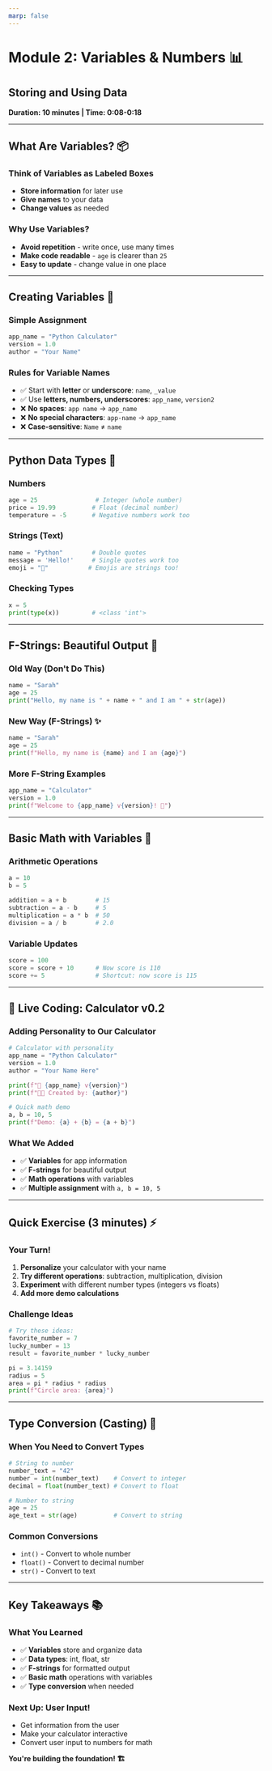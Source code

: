 ```yaml
---
marp: false
---
```


# Module 2: Variables & Numbers 📊

## Storing and Using Data

**Duration: 10 minutes | Time: 0:08-0:18**

---

## What Are Variables? 📦

### Think of Variables as Labeled Boxes

- **Store information** for later use
- **Give names** to your data
- **Change values** as needed

### Why Use Variables?

- **Avoid repetition** - write once, use many times
- **Make code readable** - `age` is clearer than `25`
- **Easy to update** - change value in one place

---

## Creating Variables 🎯

### Simple Assignment

```python
app_name = "Python Calculator"
version = 1.0
author = "Your Name"
```

### Rules for Variable Names

- ✅ Start with **letter** or **underscore**: `name`, `_value`
- ✅ Use **letters, numbers, underscores**: `app_name`, `version2`
- ❌ **No spaces**: `app name` → `app_name`
- ❌ **No special characters**: `app-name` → `app_name`
- ❌ **Case-sensitive**: `Name` ≠ `name`

---

## Python Data Types 🔢

### Numbers

```python
age = 25                # Integer (whole number)
price = 19.99          # Float (decimal number)
temperature = -5       # Negative numbers work too
```

### Strings (Text)

```python
name = "Python"        # Double quotes
message = 'Hello!'     # Single quotes work too
emoji = "🧮"           # Emojis are strings too!
```

### Checking Types

```python
x = 5
print(type(x))         # <class 'int'>
```

---

## F-Strings: Beautiful Output 🌟

### Old Way (Don't Do This)

```python
name = "Sarah"
age = 25
print("Hello, my name is " + name + " and I am " + str(age))
```

### New Way (F-Strings) ✨

```python
name = "Sarah"
age = 25
print(f"Hello, my name is {name} and I am {age}")
```

### More F-String Examples

```python
app_name = "Calculator"
version = 1.0
print(f"Welcome to {app_name} v{version}! 🎉")
```

---

## Basic Math with Variables 🧮

### Arithmetic Operations

```python
a = 10
b = 5

addition = a + b        # 15
subtraction = a - b     # 5
multiplication = a * b  # 50
division = a / b        # 2.0
```

### Variable Updates

```python
score = 100
score = score + 10      # Now score is 110
score += 5              # Shortcut: now score is 115
```

---

## 🔨 Live Coding: Calculator v0.2

### Adding Personality to Our Calculator

```python
# Calculator with personality
app_name = "Python Calculator"
version = 1.0
author = "Your Name Here"

print(f"🧮 {app_name} v{version}")
print(f"👨‍💻 Created by: {author}")

# Quick math demo
a, b = 10, 5
print(f"Demo: {a} + {b} = {a + b}")
```

### What We Added

- ✅ **Variables** for app information
- ✅ **F-strings** for beautiful output
- ✅ **Math operations** with variables
- ✅ **Multiple assignment** with `a, b = 10, 5`

---

## Quick Exercise (3 minutes) ⚡

### Your Turn!

1. **Personalize** your calculator with your name
2. **Try different operations**: subtraction, multiplication, division
3. **Experiment** with different number types (integers vs floats)
4. **Add more demo calculations**

### Challenge Ideas

```python
# Try these ideas:
favorite_number = 7
lucky_number = 13
result = favorite_number * lucky_number

pi = 3.14159
radius = 5
area = pi * radius * radius
print(f"Circle area: {area}")
```

---

## Type Conversion (Casting) 🔄

### When You Need to Convert Types

```python
# String to number
number_text = "42"
number = int(number_text)    # Convert to integer
decimal = float(number_text) # Convert to float

# Number to string
age = 25
age_text = str(age)          # Convert to string
```

### Common Conversions

- `int()` - Convert to whole number
- `float()` - Convert to decimal number
- `str()` - Convert to text

---

## Key Takeaways 📚

### What You Learned

- ✅ **Variables** store and organize data
- ✅ **Data types**: int, float, str
- ✅ **F-strings** for formatted output
- ✅ **Basic math** operations with variables
- ✅ **Type conversion** when needed

### Next Up: User Input!

- Get information from the user
- Make your calculator interactive
- Convert user input to numbers for math

**You're building the foundation! 🏗️**
